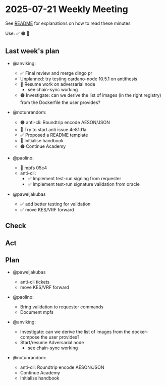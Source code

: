 # 2025-07-21 Weekly Meeting

See [README](README.md) for explanations on how to read these minutes

Use: ✅ 🟠 🔴 

## Last week's plan

* @anviking:
  * ✅ Final review and merge dingo pr
  * Unplanned: try testing cardano-node 10.5.1 on antithesis
  * 🔴 Resume work on adversarial node
    * see chain-sync working
  * 🟠 Investigate: can we derive the list of images (in the right registry) from the Dockerfile the user provides?

* @notunrandom:
  * 🟠 anti-cli: Roundtrip encode AESON/JSON
  * 🔴 Try to start anti issue 4e81d1a
  * ✅ Proposed a README template
  * 🔴 Initialise handbook
  * 🟠 Continue Academy

* @paolino:
  * 🔴 mpfs 05c4
  * anti-cli:
      * ✅ Implement test-run signing from requester
      * ✅ Implement test-run signature validation from oracle

* @paweljakubas
  * ✅  add better testing for validation
  * ✅  move KES/VRF forward 

## Check

## Act

## Plan

* @paweljakubas
  *   anti-cli tickets
  *   move KES/VRF forward 

* @paolino:
  * Bring validation to requester commands
  * Document mpfs 

* @anviking:
  * Investigate: can we derive the list of images from the docker-compose the user provides?
  * Start/resume Adversarial node 
    * see chain-sync working

* @notunrandom:
  * anti-cli: Roundtrip encode AESON/JSON
  * Continue Academy
  * Initialise handbook
